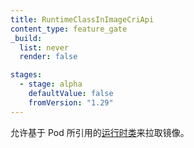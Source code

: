 ```yaml
---
title: RuntimeClassInImageCriApi
content_type: feature_gate
_build:
  list: never
  render: false

stages:
  - stage: alpha 
    defaultValue: false
    fromVersion: "1.29"
---
```


<!--
Enables images to be pulled based on the [runtime class](/docs/concepts/containers/runtime-class/)
of the pods that reference them.
-->
允许基于 Pod 所引用的[运行时类](/zh-cn/docs/concepts/containers/runtime-class/)来拉取镜像。
